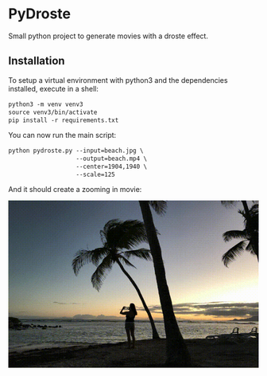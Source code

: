 # PyDroste

Small python project to generate movies with a droste effect.

## Installation

To setup a virtual environment with python3 and the dependencies installed,
execute in a shell:

    python3 -m venv venv3
    source venv3/bin/activate
    pip install -r requirements.txt

You can now run the main script:

    python pydroste.py --input=beach.jpg \
                       --output=beach.mp4 \
                       --center=1904,1940 \
                       --scale=125

And it should create a zooming in movie:

![Beach Movie](beach.gif)

